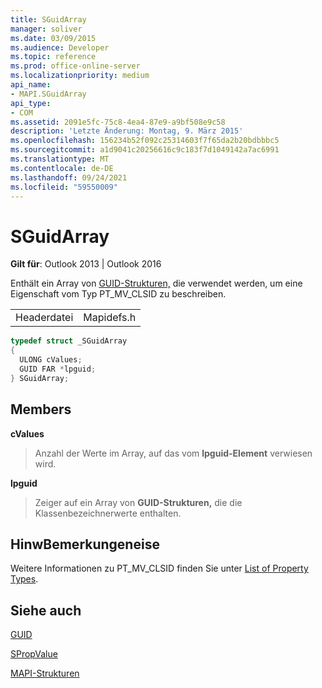 ```yaml
---
title: SGuidArray
manager: soliver
ms.date: 03/09/2015
ms.audience: Developer
ms.topic: reference
ms.prod: office-online-server
ms.localizationpriority: medium
api_name:
- MAPI.SGuidArray
api_type:
- COM
ms.assetid: 2091e5fc-75c8-4ea4-87e9-a9bf508e9c58
description: 'Letzte Änderung: Montag, 9. März 2015'
ms.openlocfilehash: 156234b52f092c25314603f7f65da2b20bdbbbc5
ms.sourcegitcommit: a1d9041c20256616c9c183f7d1049142a7ac6991
ms.translationtype: MT
ms.contentlocale: de-DE
ms.lasthandoff: 09/24/2021
ms.locfileid: "59550009"
---
```

# <a name="sguidarray"></a>SGuidArray

  
  
**Gilt für**: Outlook 2013 | Outlook 2016 
  
Enthält ein Array von [GUID-Strukturen,](guid.md) die verwendet werden, um eine Eigenschaft vom Typ PT_MV_CLSID zu beschreiben. 
  
|||
|:-----|:-----|
|Headerdatei  <br/> |Mapidefs.h  <br/> |
   
```cpp
typedef struct _SGuidArray
{
  ULONG cValues;
  GUID FAR *lpguid;
} SGuidArray;

```

## <a name="members"></a>Members

 **cValues**
  
> Anzahl der Werte im Array, auf das vom **lpguid-Element** verwiesen wird. 
    
 **lpguid**
  
> Zeiger auf ein Array von **GUID-Strukturen,** die die Klassenbezeichnerwerte enthalten. 
    
## <a name="remarks"></a>HinwBemerkungeneise

Weitere Informationen zu PT_MV_CLSID finden Sie unter [List of Property Types](property-types.md).
  
## <a name="see-also"></a>Siehe auch



[GUID](guid.md)
  
[SPropValue](spropvalue.md)


[MAPI-Strukturen](mapi-structures.md)

